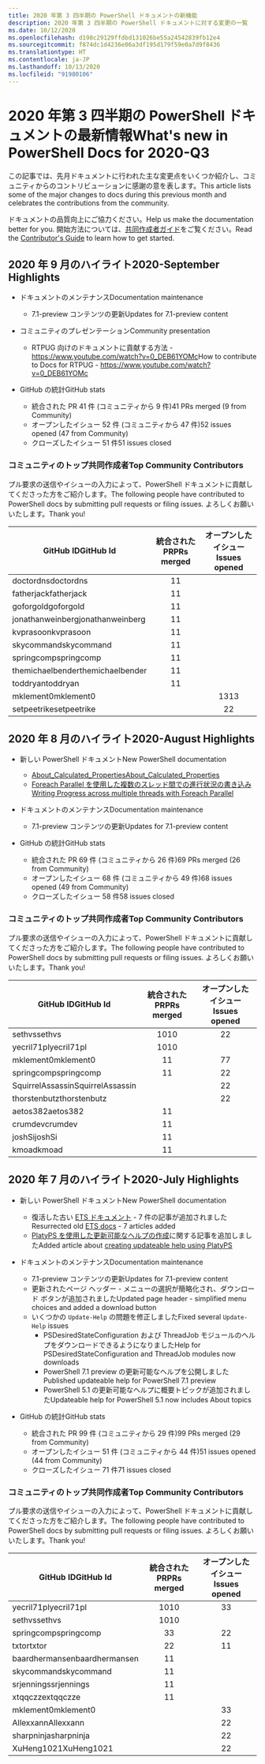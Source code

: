 ```yaml
---
title: 2020 年第 3 四半期の PowerShell ドキュメントの新機能
description: 2020 年第 3 四半期の PowerShell ドキュメントに対する変更の一覧
ms.date: 10/12/2020
ms.openlocfilehash: d198c29129ffdbd131026be55a24542839fb12e4
ms.sourcegitcommit: f874dc1d4236e06a3df195d179f59e0a7d9f8436
ms.translationtype: HT
ms.contentlocale: ja-JP
ms.lasthandoff: 10/13/2020
ms.locfileid: "91980106"
---
```

# <a name="whats-new-in-powershell-docs-for-2020-q3"></a><span data-ttu-id="79237-103">2020 年第 3 四半期の PowerShell ドキュメントの最新情報</span><span class="sxs-lookup"><span data-stu-id="79237-103">What's new in PowerShell Docs for 2020-Q3</span></span>

<span data-ttu-id="79237-104">この記事では、先月ドキュメントに行われた主な変更点をいくつか紹介し、コミュニティからのコントリビューションに感謝の意を表します。</span><span class="sxs-lookup"><span data-stu-id="79237-104">This article lists some of the major changes to docs during this previous month and celebrates the contributions from the community.</span></span>

<span data-ttu-id="79237-105">ドキュメントの品質向上にご協力ください。</span><span class="sxs-lookup"><span data-stu-id="79237-105">Help us make the documentation better for you.</span></span> <span data-ttu-id="79237-106">開始方法については、[共同作成者ガイド][contrib]をご覧ください。</span><span class="sxs-lookup"><span data-stu-id="79237-106">Read the [Contributor's Guide][contrib] to learn how to get started.</span></span>


## <a name="2020-september-highlights"></a><span data-ttu-id="79237-107">2020 年 9 月のハイライト</span><span class="sxs-lookup"><span data-stu-id="79237-107">2020-September Highlights</span></span>

- <span data-ttu-id="79237-108">ドキュメントのメンテナンス</span><span class="sxs-lookup"><span data-stu-id="79237-108">Documentation maintenance</span></span>
  - <span data-ttu-id="79237-109">7\.1-preview コンテンツの更新</span><span class="sxs-lookup"><span data-stu-id="79237-109">Updates for 7.1-preview content</span></span>

- <span data-ttu-id="79237-110">コミュニティのプレゼンテーション</span><span class="sxs-lookup"><span data-stu-id="79237-110">Community presentation</span></span>
  - <span data-ttu-id="79237-111">RTPUG 向けのドキュメントに貢献する方法 - https://www.youtube.com/watch?v=0_DEB61YOMc</span><span class="sxs-lookup"><span data-stu-id="79237-111">How to contribute to Docs for RTPUG - https://www.youtube.com/watch?v=0_DEB61YOMc</span></span>

- <span data-ttu-id="79237-112">GitHub の統計</span><span class="sxs-lookup"><span data-stu-id="79237-112">GitHub stats</span></span>
  - <span data-ttu-id="79237-113">統合された PR 41 件 (コミュニティから 9 件)</span><span class="sxs-lookup"><span data-stu-id="79237-113">41 PRs merged (9 from Community)</span></span>
  - <span data-ttu-id="79237-114">オープンしたイシュー 52 件 (コミュニティから 47 件)</span><span class="sxs-lookup"><span data-stu-id="79237-114">52 issues opened (47 from Community)</span></span>
  - <span data-ttu-id="79237-115">クローズしたイシュー 51 件</span><span class="sxs-lookup"><span data-stu-id="79237-115">51 issues closed</span></span>

### <a name="top-community-contributors"></a><span data-ttu-id="79237-116">コミュニティのトップ共同作成者</span><span class="sxs-lookup"><span data-stu-id="79237-116">Top Community Contributors</span></span>

<span data-ttu-id="79237-117">プル要求の送信やイシューの入力によって、PowerShell ドキュメントに貢献してくださった方をご紹介します。</span><span class="sxs-lookup"><span data-stu-id="79237-117">The following people have contributed to PowerShell docs by submitting pull requests or filing issues.</span></span> <span data-ttu-id="79237-118">よろしくお願いいたします。</span><span class="sxs-lookup"><span data-stu-id="79237-118">Thank you!</span></span>

|    <span data-ttu-id="79237-119">GitHub ID</span><span class="sxs-lookup"><span data-stu-id="79237-119">GitHub Id</span></span>     | <span data-ttu-id="79237-120">統合された PR</span><span class="sxs-lookup"><span data-stu-id="79237-120">PRs merged</span></span> | <span data-ttu-id="79237-121">オープンしたイシュー</span><span class="sxs-lookup"><span data-stu-id="79237-121">Issues opened</span></span> |
| ---------------- | :--------: | :-----------: |
| <span data-ttu-id="79237-122">doctordns</span><span class="sxs-lookup"><span data-stu-id="79237-122">doctordns</span></span>        |     <span data-ttu-id="79237-123">1</span><span class="sxs-lookup"><span data-stu-id="79237-123">1</span></span>      |               |
| <span data-ttu-id="79237-124">fatherjack</span><span class="sxs-lookup"><span data-stu-id="79237-124">fatherjack</span></span>       |     <span data-ttu-id="79237-125">1</span><span class="sxs-lookup"><span data-stu-id="79237-125">1</span></span>      |               |
| <span data-ttu-id="79237-126">goforgold</span><span class="sxs-lookup"><span data-stu-id="79237-126">goforgold</span></span>        |     <span data-ttu-id="79237-127">1</span><span class="sxs-lookup"><span data-stu-id="79237-127">1</span></span>      |               |
| <span data-ttu-id="79237-128">jonathanweinberg</span><span class="sxs-lookup"><span data-stu-id="79237-128">jonathanweinberg</span></span> |     <span data-ttu-id="79237-129">1</span><span class="sxs-lookup"><span data-stu-id="79237-129">1</span></span>      |               |
| <span data-ttu-id="79237-130">kvprasoon</span><span class="sxs-lookup"><span data-stu-id="79237-130">kvprasoon</span></span>        |     <span data-ttu-id="79237-131">1</span><span class="sxs-lookup"><span data-stu-id="79237-131">1</span></span>      |               |
| <span data-ttu-id="79237-132">skycommand</span><span class="sxs-lookup"><span data-stu-id="79237-132">skycommand</span></span>       |     <span data-ttu-id="79237-133">1</span><span class="sxs-lookup"><span data-stu-id="79237-133">1</span></span>      |               |
| <span data-ttu-id="79237-134">springcomp</span><span class="sxs-lookup"><span data-stu-id="79237-134">springcomp</span></span>       |     <span data-ttu-id="79237-135">1</span><span class="sxs-lookup"><span data-stu-id="79237-135">1</span></span>      |               |
| <span data-ttu-id="79237-136">themichaelbender</span><span class="sxs-lookup"><span data-stu-id="79237-136">themichaelbender</span></span> |     <span data-ttu-id="79237-137">1</span><span class="sxs-lookup"><span data-stu-id="79237-137">1</span></span>      |               |
| <span data-ttu-id="79237-138">toddryan</span><span class="sxs-lookup"><span data-stu-id="79237-138">toddryan</span></span>         |     <span data-ttu-id="79237-139">1</span><span class="sxs-lookup"><span data-stu-id="79237-139">1</span></span>      |               |
| <span data-ttu-id="79237-140">mklement0</span><span class="sxs-lookup"><span data-stu-id="79237-140">mklement0</span></span>        |            |      <span data-ttu-id="79237-141">13</span><span class="sxs-lookup"><span data-stu-id="79237-141">13</span></span>       |
| <span data-ttu-id="79237-142">setpeetrike</span><span class="sxs-lookup"><span data-stu-id="79237-142">setpeetrike</span></span>      |            |       <span data-ttu-id="79237-143">2</span><span class="sxs-lookup"><span data-stu-id="79237-143">2</span></span>       |

## <a name="2020-august-highlights"></a><span data-ttu-id="79237-144">2020 年 8 月のハイライト</span><span class="sxs-lookup"><span data-stu-id="79237-144">2020-August Highlights</span></span>

- <span data-ttu-id="79237-145">新しい PowerShell ドキュメント</span><span class="sxs-lookup"><span data-stu-id="79237-145">New PowerShell documentation</span></span>
  - [<span data-ttu-id="79237-146">About_Calculated_Properties</span><span class="sxs-lookup"><span data-stu-id="79237-146">About_Calculated_Properties</span></span>](/powershell/module/microsoft.powershell.core/about/about_calculated_properties)
  - [<span data-ttu-id="79237-147">Foreach Parallel を使用した複数のスレッド間での進行状況の書き込み</span><span class="sxs-lookup"><span data-stu-id="79237-147">Writing Progress across multiple threads with Foreach Parallel</span></span>](/powershell/scripting/learn/deep-dives/write-progress-across-multiple-threads)
- <span data-ttu-id="79237-148">ドキュメントのメンテナンス</span><span class="sxs-lookup"><span data-stu-id="79237-148">Documentation maintenance</span></span>
  - <span data-ttu-id="79237-149">7\.1-preview コンテンツの更新</span><span class="sxs-lookup"><span data-stu-id="79237-149">Updates for 7.1-preview content</span></span>

- <span data-ttu-id="79237-150">GitHub の統計</span><span class="sxs-lookup"><span data-stu-id="79237-150">GitHub stats</span></span>
  - <span data-ttu-id="79237-151">統合された PR 69 件 (コミュニティから 26 件)</span><span class="sxs-lookup"><span data-stu-id="79237-151">69 PRs merged (26 from Community)</span></span>
  - <span data-ttu-id="79237-152">オープンしたイシュー 68 件 (コミュニティから 49 件)</span><span class="sxs-lookup"><span data-stu-id="79237-152">68 issues opened (49 from Community)</span></span>
  - <span data-ttu-id="79237-153">クローズしたイシュー 58 件</span><span class="sxs-lookup"><span data-stu-id="79237-153">58 issues closed</span></span>

### <a name="top-community-contributors"></a><span data-ttu-id="79237-154">コミュニティのトップ共同作成者</span><span class="sxs-lookup"><span data-stu-id="79237-154">Top Community Contributors</span></span>

<span data-ttu-id="79237-155">プル要求の送信やイシューの入力によって、PowerShell ドキュメントに貢献してくださった方をご紹介します。</span><span class="sxs-lookup"><span data-stu-id="79237-155">The following people have contributed to PowerShell docs by submitting pull requests or filing issues.</span></span> <span data-ttu-id="79237-156">よろしくお願いいたします。</span><span class="sxs-lookup"><span data-stu-id="79237-156">Thank you!</span></span>

|    <span data-ttu-id="79237-157">GitHub ID</span><span class="sxs-lookup"><span data-stu-id="79237-157">GitHub Id</span></span>     | <span data-ttu-id="79237-158">統合された PR</span><span class="sxs-lookup"><span data-stu-id="79237-158">PRs merged</span></span> | <span data-ttu-id="79237-159">オープンしたイシュー</span><span class="sxs-lookup"><span data-stu-id="79237-159">Issues opened</span></span> |
| ---------------- | :--------: | :-----------: |
| <span data-ttu-id="79237-160">sethvs</span><span class="sxs-lookup"><span data-stu-id="79237-160">sethvs</span></span>           |     <span data-ttu-id="79237-161">10</span><span class="sxs-lookup"><span data-stu-id="79237-161">10</span></span>     |       <span data-ttu-id="79237-162">2</span><span class="sxs-lookup"><span data-stu-id="79237-162">2</span></span>       |
| <span data-ttu-id="79237-163">yecril71pl</span><span class="sxs-lookup"><span data-stu-id="79237-163">yecril71pl</span></span>       |     <span data-ttu-id="79237-164">10</span><span class="sxs-lookup"><span data-stu-id="79237-164">10</span></span>     |               |
| <span data-ttu-id="79237-165">mklement0</span><span class="sxs-lookup"><span data-stu-id="79237-165">mklement0</span></span>        |     <span data-ttu-id="79237-166">1</span><span class="sxs-lookup"><span data-stu-id="79237-166">1</span></span>      |       <span data-ttu-id="79237-167">7</span><span class="sxs-lookup"><span data-stu-id="79237-167">7</span></span>       |
| <span data-ttu-id="79237-168">springcomp</span><span class="sxs-lookup"><span data-stu-id="79237-168">springcomp</span></span>       |     <span data-ttu-id="79237-169">1</span><span class="sxs-lookup"><span data-stu-id="79237-169">1</span></span>      |       <span data-ttu-id="79237-170">2</span><span class="sxs-lookup"><span data-stu-id="79237-170">2</span></span>       |
| <span data-ttu-id="79237-171">SquirrelAssassin</span><span class="sxs-lookup"><span data-stu-id="79237-171">SquirrelAssassin</span></span> |            |       <span data-ttu-id="79237-172">2</span><span class="sxs-lookup"><span data-stu-id="79237-172">2</span></span>       |
| <span data-ttu-id="79237-173">thorstenbutz</span><span class="sxs-lookup"><span data-stu-id="79237-173">thorstenbutz</span></span>     |            |       <span data-ttu-id="79237-174">2</span><span class="sxs-lookup"><span data-stu-id="79237-174">2</span></span>       |
| <span data-ttu-id="79237-175">aetos382</span><span class="sxs-lookup"><span data-stu-id="79237-175">aetos382</span></span>         |     <span data-ttu-id="79237-176">1</span><span class="sxs-lookup"><span data-stu-id="79237-176">1</span></span>      |               |
| <span data-ttu-id="79237-177">crumdev</span><span class="sxs-lookup"><span data-stu-id="79237-177">crumdev</span></span>          |     <span data-ttu-id="79237-178">1</span><span class="sxs-lookup"><span data-stu-id="79237-178">1</span></span>      |               |
| <span data-ttu-id="79237-179">joshSi</span><span class="sxs-lookup"><span data-stu-id="79237-179">joshSi</span></span>           |     <span data-ttu-id="79237-180">1</span><span class="sxs-lookup"><span data-stu-id="79237-180">1</span></span>      |               |
| <span data-ttu-id="79237-181">kmoad</span><span class="sxs-lookup"><span data-stu-id="79237-181">kmoad</span></span>            |     <span data-ttu-id="79237-182">1</span><span class="sxs-lookup"><span data-stu-id="79237-182">1</span></span>      |               |

## <a name="2020-july-highlights"></a><span data-ttu-id="79237-183">2020 年 7 月のハイライト</span><span class="sxs-lookup"><span data-stu-id="79237-183">2020-July Highlights</span></span>

- <span data-ttu-id="79237-184">新しい PowerShell ドキュメント</span><span class="sxs-lookup"><span data-stu-id="79237-184">New PowerShell documentation</span></span>
  - <span data-ttu-id="79237-185">復活した古い [ETS ドキュメント](/powershell/scripting/developer/ets/overview) - 7 件の記事が追加されました</span><span class="sxs-lookup"><span data-stu-id="79237-185">Resurrected old [ETS docs](/powershell/scripting/developer/ets/overview) - 7 articles added</span></span>
  - <span data-ttu-id="79237-186">[PlatyPS を使用した更新可能なヘルプの作成](/powershell/scripting/dev-cross-plat/create-help-using-platyps)に関する記事を追加しました</span><span class="sxs-lookup"><span data-stu-id="79237-186">Added article about [creating updateable help using PlatyPS](/powershell/scripting/dev-cross-plat/create-help-using-platyps)</span></span>
- <span data-ttu-id="79237-187">ドキュメントのメンテナンス</span><span class="sxs-lookup"><span data-stu-id="79237-187">Documentation maintenance</span></span>
  - <span data-ttu-id="79237-188">7\.1-preview コンテンツの更新</span><span class="sxs-lookup"><span data-stu-id="79237-188">Updates for 7.1-preview content</span></span>
  - <span data-ttu-id="79237-189">更新されたページ ヘッダー - メニューの選択が簡略化され、ダウンロード ボタンが追加されました</span><span class="sxs-lookup"><span data-stu-id="79237-189">Updated page header - simplified menu choices and added a download button</span></span>
  - <span data-ttu-id="79237-190">いくつかの `Update-Help` の問題を修正しました</span><span class="sxs-lookup"><span data-stu-id="79237-190">Fixed several `Update-Help` issues</span></span>
    - <span data-ttu-id="79237-191">PSDesiredStateConfiguration および ThreadJob モジュールのヘルプをダウンロードできるようになりました</span><span class="sxs-lookup"><span data-stu-id="79237-191">Help for PSDesiredStateConfiguration and ThreadJob modules now downloads</span></span>
    - <span data-ttu-id="79237-192">PowerShell 7.1 preview の更新可能なヘルプを公開しました</span><span class="sxs-lookup"><span data-stu-id="79237-192">Published updateable help for PowerShell 7.1 preview</span></span>
    - <span data-ttu-id="79237-193">PowerShell 5.1 の更新可能なヘルプに概要トピックが追加されました</span><span class="sxs-lookup"><span data-stu-id="79237-193">Updateable help for PowerShell 5.1 now includes About topics</span></span>

- <span data-ttu-id="79237-194">GitHub の統計</span><span class="sxs-lookup"><span data-stu-id="79237-194">GitHub stats</span></span>
  - <span data-ttu-id="79237-195">統合された PR 99 件 (コミュニティから 29 件)</span><span class="sxs-lookup"><span data-stu-id="79237-195">99 PRs merged (29 from Community)</span></span>
  - <span data-ttu-id="79237-196">オープンしたイシュー 51 件 (コミュニティから 44 件)</span><span class="sxs-lookup"><span data-stu-id="79237-196">51 issues opened (44 from Community)</span></span>
  - <span data-ttu-id="79237-197">クローズしたイシュー 71 件</span><span class="sxs-lookup"><span data-stu-id="79237-197">71 issues closed</span></span>

### <a name="top-community-contributors"></a><span data-ttu-id="79237-198">コミュニティのトップ共同作成者</span><span class="sxs-lookup"><span data-stu-id="79237-198">Top Community Contributors</span></span>

<span data-ttu-id="79237-199">プル要求の送信やイシューの入力によって、PowerShell ドキュメントに貢献してくださった方をご紹介します。</span><span class="sxs-lookup"><span data-stu-id="79237-199">The following people have contributed to PowerShell docs by submitting pull requests or filing issues.</span></span> <span data-ttu-id="79237-200">よろしくお願いいたします。</span><span class="sxs-lookup"><span data-stu-id="79237-200">Thank you!</span></span>

|   <span data-ttu-id="79237-201">GitHub ID</span><span class="sxs-lookup"><span data-stu-id="79237-201">GitHub Id</span></span>    | <span data-ttu-id="79237-202">統合された PR</span><span class="sxs-lookup"><span data-stu-id="79237-202">PRs merged</span></span> | <span data-ttu-id="79237-203">オープンしたイシュー</span><span class="sxs-lookup"><span data-stu-id="79237-203">Issues opened</span></span> |
| -------------- | :--------: | :-----------: |
| <span data-ttu-id="79237-204">yecril71pl</span><span class="sxs-lookup"><span data-stu-id="79237-204">yecril71pl</span></span>     |     <span data-ttu-id="79237-205">10</span><span class="sxs-lookup"><span data-stu-id="79237-205">10</span></span>     |       <span data-ttu-id="79237-206">3</span><span class="sxs-lookup"><span data-stu-id="79237-206">3</span></span>       |
| <span data-ttu-id="79237-207">sethvs</span><span class="sxs-lookup"><span data-stu-id="79237-207">sethvs</span></span>         |     <span data-ttu-id="79237-208">10</span><span class="sxs-lookup"><span data-stu-id="79237-208">10</span></span>     |               |
| <span data-ttu-id="79237-209">springcomp</span><span class="sxs-lookup"><span data-stu-id="79237-209">springcomp</span></span>     |     <span data-ttu-id="79237-210">3</span><span class="sxs-lookup"><span data-stu-id="79237-210">3</span></span>      |       <span data-ttu-id="79237-211">2</span><span class="sxs-lookup"><span data-stu-id="79237-211">2</span></span>       |
| <span data-ttu-id="79237-212">txtor</span><span class="sxs-lookup"><span data-stu-id="79237-212">txtor</span></span>          |     <span data-ttu-id="79237-213">2</span><span class="sxs-lookup"><span data-stu-id="79237-213">2</span></span>      |       <span data-ttu-id="79237-214">1</span><span class="sxs-lookup"><span data-stu-id="79237-214">1</span></span>       |
| <span data-ttu-id="79237-215">baardhermansen</span><span class="sxs-lookup"><span data-stu-id="79237-215">baardhermansen</span></span> |     <span data-ttu-id="79237-216">1</span><span class="sxs-lookup"><span data-stu-id="79237-216">1</span></span>      |               |
| <span data-ttu-id="79237-217">skycommand</span><span class="sxs-lookup"><span data-stu-id="79237-217">skycommand</span></span>     |     <span data-ttu-id="79237-218">1</span><span class="sxs-lookup"><span data-stu-id="79237-218">1</span></span>      |               |
| <span data-ttu-id="79237-219">srjennings</span><span class="sxs-lookup"><span data-stu-id="79237-219">srjennings</span></span>     |     <span data-ttu-id="79237-220">1</span><span class="sxs-lookup"><span data-stu-id="79237-220">1</span></span>      |               |
| <span data-ttu-id="79237-221">xtqqczze</span><span class="sxs-lookup"><span data-stu-id="79237-221">xtqqczze</span></span>       |     <span data-ttu-id="79237-222">1</span><span class="sxs-lookup"><span data-stu-id="79237-222">1</span></span>      |               |
| <span data-ttu-id="79237-223">mklement0</span><span class="sxs-lookup"><span data-stu-id="79237-223">mklement0</span></span>      |            |       <span data-ttu-id="79237-224">3</span><span class="sxs-lookup"><span data-stu-id="79237-224">3</span></span>       |
| <span data-ttu-id="79237-225">Allexxann</span><span class="sxs-lookup"><span data-stu-id="79237-225">Allexxann</span></span>      |            |       <span data-ttu-id="79237-226">2</span><span class="sxs-lookup"><span data-stu-id="79237-226">2</span></span>       |
| <span data-ttu-id="79237-227">sharpninja</span><span class="sxs-lookup"><span data-stu-id="79237-227">sharpninja</span></span>     |            |       <span data-ttu-id="79237-228">2</span><span class="sxs-lookup"><span data-stu-id="79237-228">2</span></span>       |
| <span data-ttu-id="79237-229">XuHeng1021</span><span class="sxs-lookup"><span data-stu-id="79237-229">XuHeng1021</span></span>     |            |       <span data-ttu-id="79237-230">2</span><span class="sxs-lookup"><span data-stu-id="79237-230">2</span></span>       |

<!-- Link references -->
[contrib]: contributing/overview.md
